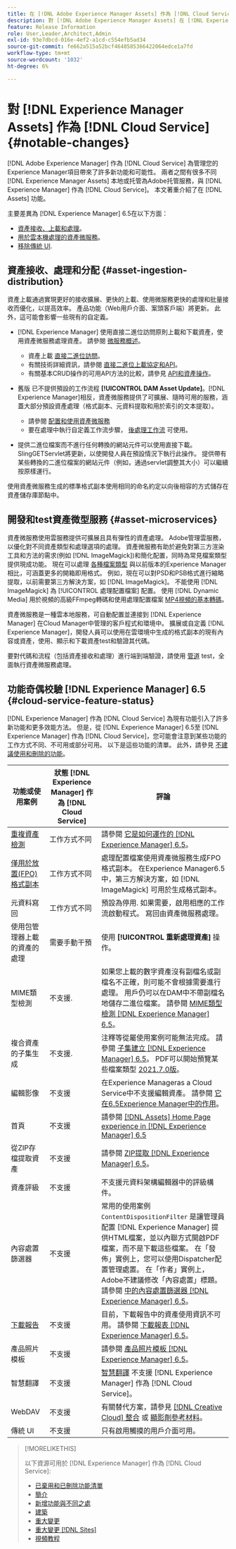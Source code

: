 ```yaml
---
title: 在 [!DNL Adobe Experience Manager Assets] 作為 [!DNL Cloud Service]
description: 對 [!DNL Adobe Experience Manager Assets] 在 [!DNL Experience Manager] 作為 [!DNL Cloud Service] 與 [!DNL Adobe Experience Manager] 6.5
feature: Release Information
role: User,Leader,Architect,Admin
exl-id: 93e7dbcd-016e-4ef2-a1cd-c554efb5ad34
source-git-commit: fe662a515a52bcf4648585366422064edce1a7fd
workflow-type: tm+mt
source-wordcount: '1032'
ht-degree: 6%

---
```


# 對 [!DNL Experience Manager Assets] 作為 [!DNL Cloud Service] {#notable-changes}

[!DNL Adobe Experience Manager] 作為 [!DNL Cloud Service] 為管理您的Experience Manager項目帶來了許多新功能和可能性。 兩者之間有很多不同 [!DNL Experience Manager Assets] 本地或托管為Adobe托管服務，與 [!DNL Experience Manager] 作為 [!DNL Cloud Service]。 本文著重介紹了在 [!DNL Assets] 功能。

主要差異為 [!DNL Experience Manager] 6.5在以下方面：

* [資產接收、上載和處理](#asset-ingestion)。
* [用於雲本機處理的資產微服務](#asset-microservices)。
* [移除傳統 UI](#classic-ui).

## 資產接收、處理和分配 {#asset-ingestion-distribution}

資產上載通過實現更好的接收擴展、更快的上載、使用微服務更快的處理和批量接收而優化，以提高效率。 產品功能（Web用戶介面、案頭客戶端）將更新。 此外，這可能會影響一些現有的自定義。

* [!DNL Experience Manager] 使用直接二進位訪問原則上載和下載資產，使用資產微服務處理資產。 請參閱 [微服務概述](/help/assets/asset-microservices-overview.md)。
   * 資產上載 [直接二進位訪問](/help/assets/asset-microservices-overview.md#asset-upload-with-direct-binary-access)。
   * 有關技術詳細資訊，請參閱 [直接二進位上載協定和API](/help/assets/developer-reference-material-apis.md#upload-binary)。
   * 有關基本CRUD操作的可用API方法的比較，請參見 [API和資產操作](/help/assets/developer-reference-material-apis.md#use-cases-and-apis)。
* 舊版 已不提供預設的工作流程 **[!UICONTROL DAM Asset Update]**。[!DNL Experience Manager]相反，資產微服務提供了可擴展、隨時可用的服務，涵蓋大部分預設資產處理（格式副本、元資料提取和用於索引的文本提取）。
   * 請參閱 [配置和使用資產微服務](/help/assets/asset-microservices-configure-and-use.md)
   * 要在處理中執行自定義工作流步驟， [後處理工作流](/help/assets/asset-microservices-configure-and-use.md#post-processing-workflows) 可使用。

* 提供二進位檔案而不進行任何轉換的網站元件可以使用直接下載。 SlingGETServlet將更新，以使開發人員在預設情況下執行此操作。 提供帶有某些轉換的二進位檔案的網站元件（例如，通過servlet調整其大小）可以繼續按原樣運行。

使用資產微服務生成的標準格式副本使用相同的命名約定以向後相容的方式儲存在資產儲存庫節點中。

## 開發和test資產微型服務 {#asset-microservices}

資產微服務使用雲服務提供可擴展且具有彈性的資產處理。 Adobe管理雲服務，以優化對不同資產類型和處理選項的處理。 資產微服務有助於避免對第三方渲染工具和方法的需求(例如 [!DNL ImageMagick])和簡化配置，同時為常見檔案類型提供現成功能。 現在可以處理 [各種檔案類型](/help/assets/file-format-support.md) 與以前版本的Experience Manager相比，可涵蓋更多的開箱即用格式。 例如，現在可以對PSD和PSB格式進行縮略提取，以前需要第三方解決方案，如 [!DNL ImageMagick]。 不能使用 [!DNL ImageMagick] 為 [!UICONTROL 處理配置檔案] 配置。 使用 [!DNL Dynamic Media] 用於視頻的高級FFmpeg轉碼和使用處理配置檔案 [MP4視頻的基本轉碼](/help/assets/manage-video-assets.md#transcode-video)。

資產微服務是一種雲本地服務，可自動配置並連接到 [!DNL Experience Manager] 在Cloud Manager中管理的客戶程式和環境中。 擴展或自定義 [!DNL Experience Manager]，開發人員可以使用在雲環境中生成的格式副本的現有內容或資產，使用、顯示和下載資產test和驗證其代碼。

要對代碼和流程（包括資產接收和處理）進行端到端驗證，請使用 [管道](/help/implementing/cloud-manager/configuring-pipelines/introduction-ci-cd-pipelines.md) test，全面執行資產微服務處理。

## 功能奇偶校驗 [!DNL Experience Manager] 6.5 {#cloud-service-feature-status}

[!DNL Experience Manager] 作為 [!DNL Cloud Service] 為現有功能引入了許多新功能和更多效能方法。 但是，從 [!DNL Experience Manager] 6.5至 [!DNL Experience Manager] 作為 [!DNL Cloud Service]，您可能會注意到某些功能的工作方式不同、不可用或部分可用。 以下是這些功能的清單。 此外，請參見 [不建議使用和刪除的功能](/help/release-notes/deprecated-removed-features.md)。

| 功能或使用案例 | 狀態 [!DNL Experience Manager] 作為 [!DNL Cloud Service] | 評論 |
|-----|-----|-----|
| [重複資產檢測](/help/assets/manage-digital-assets.md#detect-duplicate-assets) | 工作方式不同 | 請參閱 [它是如何運作的 [!DNL Experience Manager] 6.5](https://experienceleague.adobe.com/docs/experience-manager-65/assets/managing/duplicate-detection.html)。 |
| [僅用於放置(FPO)格式副本](/help/assets/configure-fpo-renditions.md) | 工作方式不同 | 處理配置檔案使用資產微服務生成FPO格式副本。 在Experience Manager6.5中，第三方解決方案，如 [!DNL ImageMagick] 可用於生成格式副本。 |
| 元資料寫回 | 工作方式不同 | 預設為停用. 如果需要，啟用相應的工作流啟動程式。 寫回由資產微服務處理。 |
| 使用包管理器上載的資產的處理 | 需要手動干預 | 使用 **[!UICONTROL 重新處理資產]** 操作。 |
| MIME類型檢測 | 不支援. | 如果您上載的數字資產沒有副檔名或副檔名不正確，則可能不會根據需要進行處理。 用戶仍可以在DAM中不帶副檔名地儲存二進位檔案。 請參閱 [MIME類型檢測 [!DNL Experience Manager] 6.5](https://experienceleague.adobe.com/docs/experience-manager-65/assets/administer/detect-asset-mime-type-with-tika.html)。 |
| 複合資產的子集生成 | 不支援. | 注釋等從屬使用案例可能無法完成。 請參閱 [子集建立 [!DNL Experience Manager] 6.5](https://experienceleague.adobe.com/docs/experience-manager-65/assets/managing/managing-linked-subassets.html#generate-subassets)。 PDF可以開始預覽某些檔案類型 [2021.7.0版](/help/release-notes/release-notes-cloud/release-notes-current.md)。 |
| 編輯影像 | 不支援 | 在Experience Manageras a Cloud Service中不支援編輯資產。 請參閱 [它在6.5Experience Manager中的作用](https://experienceleague.adobe.com/docs/experience-manager-65/assets/managing/manage-assets.html#editing-images)。 |
| 首頁 | 不支援 | 請參閱 [[!DNL Assets] Home Page experience in [!DNL Experience Manager] 6.5](https://experienceleague.adobe.com/docs/experience-manager-65/assets/using/assets-home-page.html) |
| 從ZIP存檔提取資產 | 不支援 | 請參閱 [ZIP提取 [!DNL Experience Manager] 6.5](https://experienceleague.adobe.com/docs/experience-manager-65/assets/managing/manage-assets.html#extractzip)。 |
| 資產評級 | 不支援 | 不支援元資料架構編輯器中的評級構件。 |
| 內容處置篩選器 | 不支援 | 常用的使用案例 `ContentDispositionFilter` 是讓管理員配置 [!DNL Experience Manager] 提供HTML檔案，並以內聯方式開啟PDF檔案，而不是下載這些檔案。 在「發佈」實例上，您可以使用Dispatcher配置管理處置。 在「作者」實例上，Adobe不建議修改「內容處置」標題。 請參閱 [中的內容處置篩選器 [!DNL Experience Manager] 6.5](https://experienceleague.adobe.com/docs/experience-manager-65/administering/security/content-disposition-filter.html)。 |
| [下載報告](/help/assets/asset-reports.md) | 不支援 | 目前，下載報告中的資產使用資訊不可用。 請參閱 [下載報表 [!DNL Experience Manager] 6.5](https://experienceleague.adobe.com/docs/experience-manager-65/assets/administer/asset-reports.html)。 |
| 產品照片模板 | 不支援 | 請參閱 [產品照片模板 [!DNL Experience Manager] 6.5](https://experienceleague.adobe.com/docs/experience-manager-65/authoring/projects/managing-product-information.html)。 |
| 智慧翻譯 | 不支援 | [智慧翻譯](https://experienceleague.adobe.com/docs/experience-manager-learn/assets/translation/smart-translation-search-feature-video-use.html) 不支援 [!DNL Experience Manager] 作為 [!DNL Cloud Service]。 |
| WebDAV | 不支援 | 有關替代方案，請參見 [[!DNL Creative Cloud] 整合](/help/assets/aem-cc-integration-best-practices.md) 或 [顯影劑參考材料](/help/assets/developer-reference-material-apis.md)。 |
| 傳統 UI | 不支援 | 只有啟用觸摸的用戶介面可用。 |

>[!MORELIKETHIS]
>
>以下資源可用於 [!DNL Experience Manager] 作為 [!DNL Cloud Service]:
>
>* [已棄用和已刪除功能清單](/help/release-notes/deprecated-removed-features.md)
>* [簡介](/help/overview/introduction.md)
>* [新增功能與不同之處](/help/overview/what-is-new-and-different.md)
>* [建築](/help/overview/architecture.md)
>* [重大變更](/help/release-notes/aem-cloud-changes.md)
>* [重大變更 [!DNL Sites]](/help/sites-cloud/sites-cloud-changes.md)
>* [視頻教程](https://experienceleague.adobe.com/docs/experience-manager-learn/cloud-service/overview.html)

